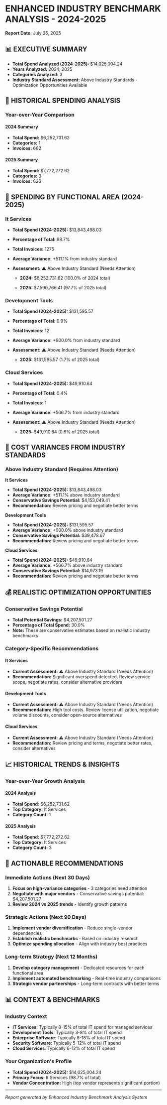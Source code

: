 
# ENHANCED INDUSTRY BENCHMARK ANALYSIS - 2024-2025
**Report Date:** July 25, 2025

## 📊 EXECUTIVE SUMMARY
- **Total Spend Analyzed (2024-2025):** $14,025,004.24
- **Years Analyzed:** 2024, 2025
- **Categories Analyzed:** 3
- **Industry Standard Assessment:** Above Industry Standards - Optimization Opportunities Available

## 📅 HISTORICAL SPENDING ANALYSIS

### Year-over-Year Comparison

#### 2024 Summary
- **Total Spend:** $6,252,731.62
- **Categories:** 1
- **Invoices:** 662

#### 2025 Summary
- **Total Spend:** $7,772,272.62
- **Categories:** 3
- **Invoices:** 626

## 🏢 SPENDING BY FUNCTIONAL AREA (2024-2025)

### It Services
- **Total Spend (2024-2025):** $13,843,498.03
- **Percentage of Total:** 98.7%
- **Total Invoices:** 1275
- **Average Variance:** +511.1% from industry standard
- **Assessment:** ⚠️ Above Industry Standard (Needs Attention)

  - **2024:** $6,252,731.62 (100.0% of 2024 total)

  - **2025:** $7,590,766.41 (97.7% of 2025 total)

### Development Tools
- **Total Spend (2024-2025):** $131,595.57
- **Percentage of Total:** 0.9%
- **Total Invoices:** 12
- **Average Variance:** +900.0% from industry standard
- **Assessment:** ⚠️ Above Industry Standard (Needs Attention)

  - **2025:** $131,595.57 (1.7% of 2025 total)

### Cloud Services
- **Total Spend (2024-2025):** $49,910.64
- **Percentage of Total:** 0.4%
- **Total Invoices:** 1
- **Average Variance:** +566.7% from industry standard
- **Assessment:** ⚠️ Above Industry Standard (Needs Attention)

  - **2025:** $49,910.64 (0.6% of 2025 total)

## 🚨 COST VARIANCES FROM INDUSTRY STANDARDS

### Above Industry Standard (Requires Attention)

**It Services**
- **Total Spend (2024-2025):** $13,843,498.03
- **Average Variance:** +511.1% above industry standard
- **Conservative Savings Potential:** $4,153,049.41
- **Recommendation:** Review pricing and negotiate better terms

**Development Tools**
- **Total Spend (2024-2025):** $131,595.57
- **Average Variance:** +900.0% above industry standard
- **Conservative Savings Potential:** $39,478.67
- **Recommendation:** Review pricing and negotiate better terms

**Cloud Services**
- **Total Spend (2024-2025):** $49,910.64
- **Average Variance:** +566.7% above industry standard
- **Conservative Savings Potential:** $14,973.19
- **Recommendation:** Review pricing and negotiate better terms

## 💰 REALISTIC OPTIMIZATION OPPORTUNITIES

### Conservative Savings Potential
- **Total Potential Savings:** $4,207,501.27
- **Percentage of Total Spend:** 30.0%
- **Note:** These are conservative estimates based on realistic industry benchmarks

### Category-Specific Recommendations

#### It Services
- **Current Assessment:** ⚠️ Above Industry Standard (Needs Attention)
- **Recommendation:** Significant overspend detected. Review service scope, negotiate rates, consider alternative providers

#### Development Tools
- **Current Assessment:** ⚠️ Above Industry Standard (Needs Attention)
- **Recommendation:** High tool costs. Review license utilization, negotiate volume discounts, consider open-source alternatives

#### Cloud Services
- **Current Assessment:** ⚠️ Above Industry Standard (Needs Attention)
- **Recommendation:** Review pricing and terms, negotiate better rates, consider alternatives

## 📈 HISTORICAL TRENDS & INSIGHTS

### Year-over-Year Growth Analysis

#### 2024 Analysis
- **Total Spend:** $6,252,731.62
- **Top Category:** It Services
- **Category Count:** 1

#### 2025 Analysis
- **Total Spend:** $7,772,272.62
- **Top Category:** It Services
- **Category Count:** 3

## 🎯 ACTIONABLE RECOMMENDATIONS

### Immediate Actions (Next 30 Days)
1. **Focus on high-variance categories** - 3 categories need attention
2. **Negotiate with major vendors** - Conservative savings potential: $4,207,501.27
3. **Review 2024 vs 2025 trends** - Identify growth patterns

### Strategic Actions (Next 90 Days)
1. **Implement vendor diversification** - Reduce single-vendor dependencies
2. **Establish realistic benchmarks** - Based on industry research
3. **Optimize spending allocation** - Align with industry best practices

### Long-term Strategy (Next 12 Months)
1. **Develop category management** - Dedicated resources for each functional area
2. **Implement automated benchmarking** - Real-time industry comparisons
3. **Strategic vendor partnerships** - Long-term contracts with better terms

## 📊 CONTEXT & BENCHMARKS

### Industry Context
- **IT Services**: Typically 8-15% of total IT spend for managed services
- **Development Tools**: Typically 3-8% of total IT spend
- **Enterprise Software**: Typically 8-18% of total IT spend
- **Security Software**: Typically 5-12% of total IT spend
- **Cloud Services**: Typically 6-12% of total IT spend

### Your Organization's Profile
- **Total Spend (2024-2025):** $14,025,004.24
- **Primary Focus:** It Services (98.7% of total)
- **Vendor Concentration:** High (top vendor represents significant portion)

---
*Report generated by Enhanced Industry Benchmark Analysis System*
